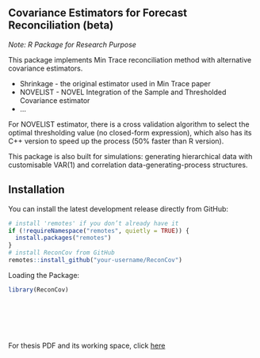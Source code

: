 ## Covariance Estimators for Forecast Reconciliation (beta)
*Note: R Package for Research Purpose*

This package implements Min Trace reconciliation method with alternative covariance estimators.

- Shrinkage - the original estimator used in Min Trace paper
- NOVELIST - NOVEL Integration of the Sample and Thresholded Covariance estimator
- ...

For NOVELIST estimator, there is a cross validation algorithm to select the optimal thresholding value (no closed-form expression), which also has its C++ version to speed up the process (50% faster than R version).

This package is also built for simulations: generating hierarchical data with customisable VAR(1) and correlation data-generating-process structures.

## Installation

You can install the latest development release directly from GitHub:

```r
# install 'remotes' if you don’t already have it
if (!requireNamespace("remotes", quietly = TRUE)) {
  install.packages("remotes")
}
# install ReconCov from GitHub
remotes::install_github("your-username/ReconCov")
```

Loading the Package:

```r
library(ReconCov)
```


<br> <br> <br> <br>

For thesis PDF and its working space, click [here](https://github.com/lordtahdus/Recon_Honours_Thesis)
